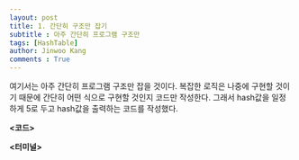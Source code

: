 ```yaml
---
layout: post
title: 1. 간단히 구조만 잡기
subtitle : 아주 간단히 프로그램 구조만
tags: [HashTable]
author: Jinwoo Kang
comments : True
---
```


여기서는 아주 간단히 프로그램 구조만 잡을 것이다. 복잡한 로직은 나중에 구현할 것이기 때문에 간단히 어떤 식으로 구현할 것인지 코드만 작성한다. 그래서 hash값을 일정하게 5로 두고 hash값을 출력하는 코드를 작성했다.

**<코드>**

**<터미널>**